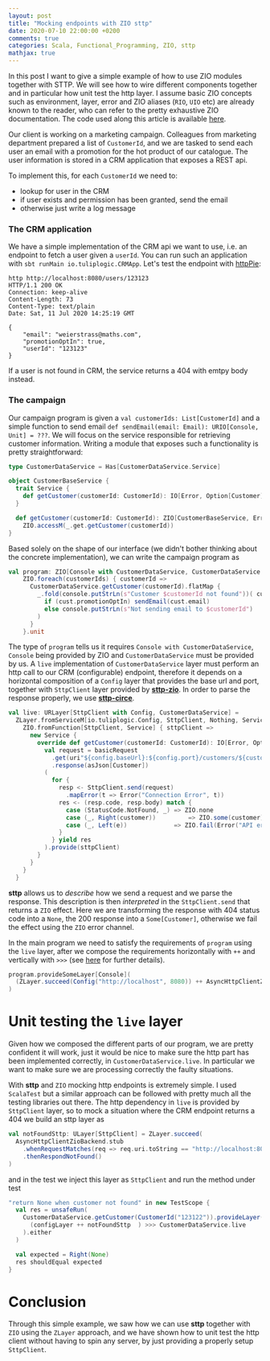 ```yaml
---
layout: post
title: "Mocking endpoints with ZIO sttp"
date: 2020-07-10 22:00:00 +0200
comments: true
categories: Scala, Functional_Programming, ZIO, sttp
mathjax: true
---
```


In this post I want to give a simple example of how to use ZIO modules together with STTP. We will see how to wire different components together and in particular how unit test the http layer. I assume basic ZIO concepts such as environment, layer, error and ZIO aliases (`RIO`, `UIO` etc) are already known to the reader, who can refer to the pretty exhaustive ZIO documentation. The code used along this article is available [here](http://github.com/pierangeloc/wateva).


Our client is working on a marketing campaign. Colleagues from marketing department prepared a list of `CustomerId`, and we are tasked to send each user an email with a promotion for the hot product of our catalogue. The user information is stored in a CRM application that exposes a REST api.

To implement this, for each `CustomerId` we need to:

- lookup for user in the CRM
- if user exists and permission has been granted, send the email
- otherwise just write a log message

### The CRM application
We have a simple implementation of the CRM api we want to use, i.e. an endpoint to fetch a user given a `userId`. You can run such an application with `sbt runMain io.tuliplogic.CRMApp`. Let's test the endpoint with [httpPie](https://httpie.org/):

```
http http://localhost:8080/users/123123
HTTP/1.1 200 OK
Connection: keep-alive
Content-Length: 73
Content-Type: text/plain
Date: Sat, 11 Jul 2020 14:25:19 GMT

{
    "email": "weierstrass@maths.com",
    "promotionOptIn": true,
    "userId": "123123"
}
```

If a user is not found in CRM, the service returns a 404 with emtpy body instead.

### The campaign
Our campaign program is given a `val customerIds: List[CustomerId]` and a simple function to send email `def sendEmail(email: Email): URIO[Console, Unit] = ???`. We will focus on the service responsible for retrieving customer information. Writing a module that exposes such a functionality is pretty straightforward:

```scala
type CustomerDataService = Has[CustomerDataService.Service]

object CustomerBaseService {
  trait Service {
    def getCustomer(customerId: CustomerId): IO[Error, Option[Customer]]
  }

  def getCustomer(customerId: CustomerId): ZIO[CustomerBaseService, Error, Option[Customer]] =
    ZIO.accessM(_.get.getCustomer(customerId))
}
```

Based solely on the shape of our interface (we didn't bother thinking about the concrete implementation), we can write the campaign program as

```scala
val program: ZIO[Console with CustomerDataService, CustomerDataService.Error, Unit] =
    ZIO.foreach(customerIds) { customerId =>
      CustomerDataService.getCustomer(customerId).flatMap {
        _.fold(console.putStrLn(s"Customer $customerId not found"))( cust =>
          if (cust.promotionOptIn) sendEmail(cust.email)
          else console.putStrLn(s"Not sending email to $customerId")
        )
      }
    }.unit
```

The type of `program` tells us it requires `Console with CustomerDataService`, `Console` being provided by ZIO and `CustomerDataService` must be provided by us.
A `live` implementation of `CustomerDataService` layer must perform an http call to our CRM (configurable) endpoint, therefore it depends on a horizontal composition of a `Config` layer that provides the base url and port, together with `SttpClient` layer provided by [**sttp-zio**](https://sttp.softwaremill.com/en/latest/backends/zio.html). In order to parse the response properly, we use [**sttp-circe**](https://sttp.softwaremill.com/en/latest/json.html#circe).

```scala
val live: URLayer[SttpClient with Config, CustomerDataService] =
  ZLayer.fromServiceM[io.tuliplogic.Config, SttpClient, Nothing, Service] { config =>
    ZIO.fromFunction[SttpClient, Service] { sttpClient =>
      new Service {
        override def getCustomer(customerId: CustomerId): IO[Error, Option[Customer]] = {
          val request = basicRequest
            .get(uri"${config.baseUrl}:${config.port}/customers/${customerId.value}")
            .response(asJson[Customer])
          (
            for {
              resp <- SttpClient.send(request)
                .mapError(t => Error("Connection Error", t))
              res <- (resp.code, resp.body) match {
                case (StatusCode.NotFound, _) => ZIO.none
                case (_, Right(customer))         => ZIO.some(customer)
                case (_, Left(e))             => ZIO.fail(Error("API error", e))
              }
            } yield res
          ).provide(sttpClient)
        }
      }
    }
  }
```

**sttp** allows us to _describe_ how we send a request and we parse the response. This description is then _interpreted_ in the `SttpClient.send` that returns a `ZIO` effect. Here we are transforming the response with 404 status code into a `None`, the 200 response into a `Some[Customer]`, otherwise we fail the effect using the `ZIO` error channel.

In the main program we need to satisfy the requirements of `program` using the `live` layer, after we compose the requirements horizontally with `++` and vertically with `>>>` (see [here](https://zio.dev/docs/howto/howto_use_layers) for further details).

```scala
program.provideSomeLayer[Console](
  (ZLayer.succeed(Config("http://localhost", 8080)) ++ AsyncHttpClientZioBackend.layer()) >>> CustomerDataService.live
)
```

# Unit testing the `live` layer

Given how we composed the different parts of our program, we are pretty confident it will work, just it would be nice to make sure
the http part has been implemented correctly, in `CustomerDataService.live`. In particular we want to make sure we are processing correctly the faulty situations.

With **sttp** and `ZIO` mocking http endpoints is extremely simple. I used `ScalaTest` but a similar approach can be followed with pretty much all the testing libraries out there. The http dependency in `live` is provided by `SttpClient` layer, so to mock a situation where the CRM endpoint returns a 404 we build an sttp layer as

```scala
val notFoundSttp: ULayer[SttpClient] = ZLayer.succeed(
  AsyncHttpClientZioBackend.stub
    .whenRequestMatches(req => req.uri.toString == "http://localhost:8080/customers/123122")
    .thenRespondNotFound()
)
```

and in the test we inject this layer as `SttpClient` and run the method under test

```scala
"return None when customer not found" in new TestScope {
  val res = unsafeRun(
    CustomerDataService.getCustomer(CustomerId("123122")).provideLayer(
      (configLayer ++ notFoundSttp  ) >>> CustomerDataService.live
    ).either
  )

  val expected = Right(None)
  res shouldEqual expected
}
```

# Conclusion
Through this simple example, we saw how we can use **sttp** together with `ZIO` using the `ZLayer` approach, and we have shown how to
unit test the http client without having to spin any server, by just providing a properly setup `SttpClient`.

